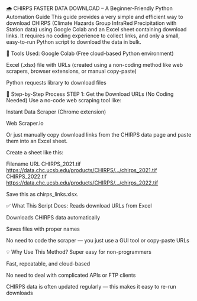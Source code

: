 🌧️ CHIRPS FASTER DATA DOWNLOAD – A Beginner-Friendly Python Automation Guide
This guide provides a very simple and efficient way to download CHIRPS (Climate Hazards Group InfraRed Precipitation with Station data) using Google Colab and an Excel sheet containing download links. It requires no coding experience to collect links, and only a small, easy-to-run Python script to download the data in bulk.



🔧 Tools Used:
Google Colab (Free cloud-based Python environment)

Excel (.xlsx) file with URLs (created using a non-coding method like web scrapers, browser extensions, or manual copy-paste)

Python requests library to download files



📁 Step-by-Step Process
STEP 1: Get the Download URLs (No Coding Needed)
Use a no-code web scraping tool like:

Instant Data Scraper (Chrome extension)

Web Scraper.io

Or just manually copy download links from the CHIRPS data page and paste them into an Excel sheet.

Create a sheet like this:

Filename	URL
CHIRPS_2021.tif	https://data.chc.ucsb.edu/products/CHIRPS/.../chirps_2021.tif
CHIRPS_2022.tif	https://data.chc.ucsb.edu/products/CHIRPS/.../chirps_2022.tif

Save this as chirps_links.xlsx.




✅ What This Script Does:
Reads download URLs from Excel

Downloads CHIRPS data automatically

Saves files with proper names

No need to code the scraper — you just use a GUI tool or copy-paste URLs


💡 Why Use This Method?
Super easy for non-programmers

Fast, repeatable, and cloud-based

No need to deal with complicated APIs or FTP clients

CHIRPS data is often updated regularly — this makes it easy to re-run downloads
